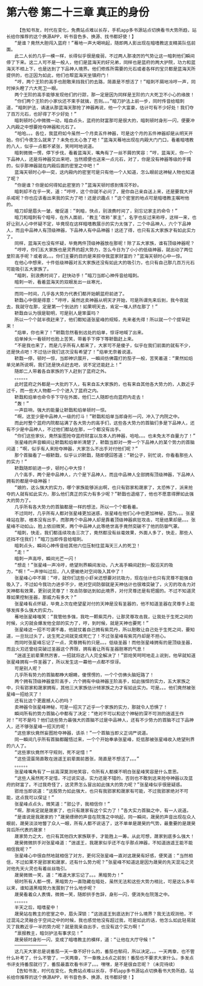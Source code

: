 # 第六卷 第二十三章 真正的身份
        【告知书友，时代在变化，免费站点难以长存，手机app多书源站点切换看书大势所趋，站长给你推荐的这个换源APP，听书音色多、换源、找书都好使！】
       “是谁？竟然大胆闯入蓝府！”蓦地一声大喝响起，随即两人影出现在暗嗜教这支精英队伍前面。
       此二人长的几乎一模一样，长得似乎很是瘦弱，不过两人那凌厉的气势让这一暗刺他们瞬间停了下来。这二人可不是一般人，他们是蓝海天的好兄弟，同样也是蓝府的两大护院，功力和蓝海天不相上下，也是达到了下品神人境界。他们修炼所需要的元石或者各样的宝贝都是蓝海天所提供的，也正因为如此，他们也帮蓝海天坐镇府门！
       “哼，两个王阶的高手也胆敢来挡我们的去路，简直是不想活了！”暗刺不屑地冷哼一声，同时掉头瞪了六大死卫一眼。
       两个王阶的高手能够发现他们的行踪，那一定是因为同样是王阶的六大死卫不小心的缘故！
       “你们两个王阶的小家伙还不束手就擒，否则。。。”暗刀护法上前一步，同时传音给暗刺道，“暗刺护法，请速从那蓝海天那抢了神器再说，他一个大富豪，估计可有不少好处！我们夺了百万元石，也好得了不少好处！”
       暗刺顿时心中微微一动，暗自点头，蓝府的财富那可是很大的，暗刺顿时身形一闪，便要冲入内殿之中想要抢夺神器和元石了。
       “哈哈。。。各位，我蓝府如今虽然一个月卖五件神器，可是这个月的五件神器却是从明天开始，你们今夜怎么就来了？未免也太心急了吧！”蓝海天蓦地出现在内殿大门门口，看着暗嗜教的八人，似乎一点都不紧张，笑呵呵地说道。
       暗刺微微一愣，停下步伐，看着蓝海天，嘴角有了一丝不屑的笑容：“哼，蓝海天，你一个下品神人，还是将神器交出来吧，当然顺便也送来一点元石，对了，你是没有神器等级的手镯的，似乎那神器就在内殿后面的密室之中吧！”
       蓝海天顿时心中一突，这内殿内的密室可是只有他一个人知道，怎么眼前这神秘人物也知道了呢？
       “你是谁？你是如何得知此密室的？”蓝海天顿时感到情况不妙。
       暗刺却不在乎一笑，道：“哼哼，这个你就不必问了，是你自己亲自送上来，还是要我大开杀戒呢？你也应该看出来我的实力了吧！还是识趣点！”这个密室的地点可是暗嗜教主嘱咐他的。
       暗刀却是眉头一皱，催促道：“刺暗，快点，别浪费时间了，别忘记家主的命令！”
       暗刀和暗刺有个暗号，在外人面前，‘教主’改称‘家主’，名字也反过来称呼，这样一来，也好让别人心中怀疑不定，毕竟现在这样暗嗜教展示的实力太强了，二个中品神人，六个下品神人，而且中品神人有顶级神器，下品神人有中品神器！这还了得，也只有五大家族才有如此实力了。
       同样，蓝海天也没有怀疑，毕竟两件顶级神器放在那呢！除了五大家族，谁有顶级神器呢？
       “哼哼，你们五大家族也是灵界的超大势力，怎么今日为了小小的低级神器，就出动了两位皇阶高手呢？或者说。。。你们主要的目的是来掠夺我蓝家财富的？”蓝海天顿时心中一惊。
       在他心中想来，十件低级神器对五大家族还没有如此大的吸引力，也只有自己那几百万元石可能吸引五大家族了。
       “暗刺，别浪费时间了，赶快动手！”暗刀当即心神传音给暗刺。
       暗刺一听，看着蓝海天的双眼发出一丝寒光，
       ——————————————————————
       而同一时间，几乎各大势力代表们都开始朝蓝府前进了。
       鞒戬心中很是得意：“哼哼，虽然这卖神器从明天才开始，可是所谓先来后到，我今夜就去，我就守在那，定是第一个到达的！如果明天去，肯定一堆人挤在那了！”
       鞒戬自认为很是聪明，可是别人是笨蛋吗？
       所以一个个就半夜赶来了，他们都知道张星峰的规矩，先来者先得！所以就一个个提早赶来！
       “焰单，你也来了！”鞒戬忽然看到远处的焰单，惊讶地喊了出来。
       焰单掉头一看顿时也脸上苦笑，带着手下停下等鞒戬赶上来。
       “不是我也来了，而是几乎所有人都来了，大家可不是傻子，似乎在我们前面的就有不少，还是快点吧！不过估计我们这次没有希望了！”焰单无奈着说道。
       鞒戬一停，顿时一惊，当即神识展开，一瞬间仿佛霜打的茄子一般，苦笑着道：“果然如焰单兄弟所说啊，我们还是快点赶去吧，说不定还能赶上！”
       随即二人带着各自家族的下人赶到了蓝府之外。
       。。。。。。
       此时蓝府之外都是一大批的下人，有来自五大家族的，也有来自其他各大势力的，人数近乎过千，而一些大人物都一个个进入了蓝府之内。
       鞒戬和焰单也命令手下守在外面，他们二人随即也向蓝府内走去！
       “轰！”
       一声巨响，强大的能量让鞒戬和焰单顿时一惊。
       “啊，这至少是中品神人一级的打斗！”鞒戬和焰单当即身形一闪，冲入了内院之中。
       而此时整个蓝府内院都站满了各大势力的高手们，这些各大势力的首脑们多是下品神人，还有不少是中品神人，不过他们都站在那，一个都没有出手。
       “你们这些家伙，竟然妄图抢夺蓝府财富以及本人的神器，哈哈。。。也未免太不自量力了！”
       张星峰的声音瞬间让鞒戬和焰单听清楚了，鞒戬当即对一旁一个下品神人的某个势力的首脑问道：“啊，似乎有人来抢夺神器，大家怎么不出手对付他们呢？”
       那个首脑看了一眼鞒戬，似乎认识鞒戬，随即便回答道：“鞒公子，别忙说，你看看那些人的实力！”
       鞒戬随即前进一步，顿时心中大惊！
       八个高手，两个是中品神人，六个是下品神人，而且中品神人全部拥有顶级神器，下品神人拥有的都是中级神器！
       “娘的，这么强大的实力，哪个家族能够派出啊，也只有郢家和晟家了，太恐怖了，派来抢夺的人就有如此实力，那么他们真正的实力有多少呢？”鞒戬也退缩了，他也不愿意得罪如此强大的势力了。
       几乎所有各大势力的首脑都是一样的想法，所以一个个都看着。
       不过同时，几乎所有人都对张星峰更加迷惑，张星峰在他们心中也更加神秘，因为。。。张星峰站在那，根本没有出手，而那两个中品神人却是靠着顶级神器疯狂攻击，可是结果却是。。。张星峰不动如山，脸上依旧微笑，两个中品神人此等绝世高手竟然突破不了他的防御气罩。
       “暗刺，快走，我们都连续攻击三次了，竟然都没有丝毫效果，外面人多了，快走，那些人还挡不住我们！”暗刀当即传音给暗刺。
       暗刺点头，瞬间心神传音给其他六位压制住蓝海天三人的死卫！
       “走！”
       暗刺一声高呼，瞬间光芒一闪！
       “想走！”张星峰一声冷哼，绝望刑界瞬间发动，八大高手瞬间赶到一股滔天的吸力，“啊！”一声惨叫过后，八人便被绝对空间吸入其中了！
       张星峰心中不屑：“哼，就你们这些小虾米还想要对抗吸力，现在估计也只有灵尊不能强自吸入了，不过如今我功力进步不少，绝对空间防御就是天神估计也很难突破了，火刃的攻击力对天神都有效果，更别说灵尊了！攻击防御达到如此境界，对付灵尊还是有把握的。不过不知道灵尊如果控制圣器，那威力有多大？”
       张星峰有点怀疑，毕竟上次在绝望星对付的天神是没有圣器的，他不知道圣器在灵尊手上能够发挥多么强大的实力。
       蓦地张星峰嗤笑：“我管他多强，我吃一颗紫芫丹，让那灵尊攻击我，让我处于生死之间的时候，火刃就会爆发他全部的实力了，哼，到时候，就是天神也要死！”
       张星峰这一招不可谓不毒，他就仗着自己拥有紫芫丹，所以胆敢让自己处于生死之间，要知道，一旦玩过头了，这生死之间就变成死亡了！不过张星峰有紫芫丹却是不担心。
       而同时张星峰忘记了一点，灵尊拥有的只是。。。低级圣器！而他张星峰拥有的是顶级圣器，而且火刃还曾经突破过圣器这个界限，拥有着让所有圣器胆寒的气息！
       “逍遥王前辈果然厉害，一招就将这八人完全解决了！”郢炝笑呵呵地走上说到，他早就知道张星峰拥有一件圣器了，所以发生这一幕他一点都不惊讶。
       可是别人呢？
       几乎所有势力的首脑都睁大眼睛，傻愣愣的，一个个仿佛头脑短路了！
       两个拥有顶级神器皇阶高手，六个拥有中级神器王阶高手，如此强悍的实力，五大家族之中，只有郢家和晟家拥有，其他三大家族估计倾家族之力才有如此实力。可是。。。他们竟然被张星峰一招给灭了！
       还有比这个更震撼人心的吗？
       卖神器令张星峰神秘，可是一招灭了近乎一个家族的实力，那就令人恐惧了！
       瞬间所有的势力首脑心中都有了决定：“绝对不可以和这个神秘的深不可测的逍遥王作对！”可不是吗？他们这些势力最强大的首脑不过是中品神人，还有不少势力的首脑不过下品神人，还不够张星峰一招灭的呢！
       “这些家伙竟然妄图抢夺神器，该杀！”一个首脑当即义正词严说道。
       同一瞬间几乎所有首脑都醒悟过来，一个个开始奉承张星峰，贬低那被张星峰收入绝望刑界的六人了。
       “这些家伙竟然不守规则，死不足惜！”
       “这些混蛋简直敢在逍遥王前辈面前嚣张，简直是不想活了。。。”
       。。。。。。
       张星峰嘴角有了一丝高深莫测地笑容，令所有人都摸不明白张星峰笑容是什么意思。
       “这些人虽然死不足惜，不过说实话，实力还是不错的，否则也不敢到这来抢夺神器以及蓝府的财富了。不过我奇怪了，这灵界怎么冒出如此强大的势力呢？”张星峰似乎很是疑惑。
       郢炝当即说道：“这股势力如此强大，也只有我郢家和晟家有可能，不过我郢家绝对不可能，这点我可以保证！”
       张星峰点点头，微笑道：“郢公子，我相信你！”
       “啊，那肯定就是晟家了，也只有晟家有这个实力了！”各大实力首脑之中，有一人说道。
       “是谁说是我晟家的？”晟昊缥缈的声音在院落之中响起，同一瞬间，晟昊的声音出现在众人眼前，晟昊淡淡地瞥了众人一眼，所有人都不说话了，这不单单是晟昊的气势，最重要的是晟昊背后所代表的晟家！
       晟家势力之大，也只有其他四大家族联手，才能胜上一筹。从此可想，晟家到底多么强大！
       晟昊微微拱手对张星峰道：“逍遥王，我晟家似乎还不在乎那点神器，不知道逍遥王能不能相信我呢？”
       张星峰心中很自然地就相信了对方，更何况张星峰一直对这晟昊有好感，便笑道：“当然相信，不过如果不是郢家和晟家，还有什么势力呢？”张星峰不知道这是因为晟昊的先天混沌之灵对他先天火灵也有着丝丝吸引。
       晟昊微微一笑，道：“难道大家忘记了。。。黑暗势力！”
       顿时所有人都一愣，黑暗势力一直隐藏在暗处，虽然无法和这些大势力相比，可是这么多年以来，谁知道黑暗势力发展到了什么地步呢？
       晟昊看着众人表情，微微一笑，随即拱手告辞，身形一闪，便消失在院落之中。
       。。。。。。
       半天之后，暗嗜星中！
       晟昊站在教主的密室之中，眉头深锁：“这逍遥王到底达到了什么境界？我无法观测他，不过混沌之灵融合于空间之中的时候，我也感觉他没有超过我，可是如此的话，他怎么如此轻易就灭了我教近乎一半的势力呢？就是我亲自出手，也没有这个实力啊！”
       “禀报教主，暗剑护法有事求见！”
       晟昊顿时身形一闪，变成了暗嗜教主的模样，道：“让他在大厅守候！”
       ————————————
       这几天大家总是说番茄一天一章不好什么的，番茄也郁闷，所以决定。。。一天两章，也不管什么补考了，什么不管了，一天两章，下一章晚上6点之前到！番茄也不要求大家什么，多发点书评支持番茄就行了，番茄最喜欢看书评了。。。嘿嘿，是不是很自恋呢？（未完待续）
       【告知书友，时代在变化，免费站点难以长存，手机app多书源站点切换看书大势所趋，站长给你推荐的这个换源APP，听书音色多、换源、找书都好使！】